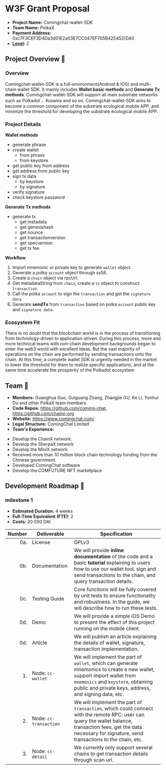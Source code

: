 # W3F Grant Proposal

- **Project Name:** Comingchat-wallet-SDK
- **Team Name:** PolkaX
- **Payment Address:** 0xc7F3CEF3D4Da3d01E2a03E7CC047EF705B425452(DAI)
- **[Level](https://github.com/w3f/Grants-Program/tree/master#level_slider-levels):** 2

## Project Overview :page_facing_up:

### Overview
Comingchat-wallet-SDK is a full-environment(Android & IOS) and multi-chain wallet SDK. It mainly includes **Wallet basic methods** and **Generate Tx methods**. Comingchat-wallet-SDK will support all main substrate networks such as Polkadot 、Kusama and so on. Comingchat-wallet-SDK aims to become a common component of the substrate ecological mobile APP, and minimize the threshold for developing the substrate ecological mobile APP.

### Project Details

**Wallet methods**

- generate phrase
- create wallet
    - from phrase
    - from keystore
- get public key from address
- get address from public key
- sign tx data
    - by keystore
    - by signature
- verify signature
- check keystore password

**Generate Tx methods**

- generate tx
    - get metadata
    - get genesishash
    - get nounce
    - get transactionversion
    - get specversion
    - get tx fee

**Workflow**

1. Import mnemonic or private key to generate `wallet` object.
2. Generate a polka `account` object through ss58.
3. Create a `chain` object via rpcUrl.
4. Get metadataString from `chain`, create a `tx` object to construct `transaction`.
5. Call the polka `account` to sign the `transaction` and get the `signature data`.
6. Generate **sendTx** from `transaction` based on polka `account` public key and `signature data`.


### Ecosystem Fit

There is no doubt that the blockchain world is in the process of transitioning from technology-driven to application-driven. During this process, more and more technical teams with non-chain development backgrounds began to enter the web3 world with excellent ideas. But the vast majority of operations on the chain are performed by sending transactions onto the chain. At this time, a complete wallet SDK is urgently needed in the market to lower the threshold for them to realize specific applications, and at the same time accelerate the prosperity of the Polkadot ecosystem

## Team :busts_in_silhouette:
* **Members:** Guanghua Guo, Guiguang Zhang, Zhangjie GU, Ke Li, Yunhui Du and other PolkaX team members.
* **Code Repos:** https://github.com/coming-chat, https://github.com/chainx-org
* **Website:**	https://www.comingchat.com/
* **Legal Structure:** ComingChat Limited
* **Team's Experience:** 
- Develop the ChainX network. 
- Develop the SherpaX network
- Develop the MiniX network
- Received more than 10 million block chain technology funding from the Chinese government. 
- Developed ComingChat software
- Develop the COMFUTURE NFT marketplace


## Development Roadmap :nut_and_bolt: 
### milestone 1
* **Estimated Duration:** 4 weeks 
* **Full-Time Equivalent (FTE):** 2
* **Costs:** 20 000 DAI

| Number | Deliverable            | Specification                                                |
| -----: | ---------------------- | ------------------------------------------------------------ |
|    0a. | License                | GPLv3                                                        |
|    0b. | Documentation          | We will provide **inline documentation** of the code and a basic **tutorial** explaining to users how to use our wallet tool, sign and send transactions to the chain, and query transaction details. |
|    0c. | Testing Guide          | Core functions will be fully covered by unit tests to ensure functionality and robustness. In the guide, we will describe how to run these tests. |
|    0d. | Demo                   | We will provide a simple iOS Demo to present the effect of this project running on the mobile client. |
|    0d. | Article                | We will publish an article explaining the details of wallet, signature, transaction implementation. |
|     1. | Node: `cc-wallet`      | We will implement the part of `wallet`, which can generate mnemonics to create a new wallet, support import wallet from `mnemonics` and `keystore`,  obtaining public and private keys, address,  and signing data, etc. |
|     2. | Node: `cc-transaction` | We will implement the part of `transaction`, which could connect with the remote RPC: user can query the wallet balance, transaction fees, get the data necessary for signature, send transactions to the chain, etc. |
|     3. | Node: `cc-detail`      | We currently only support several chains to get transaction details through scan url. |
